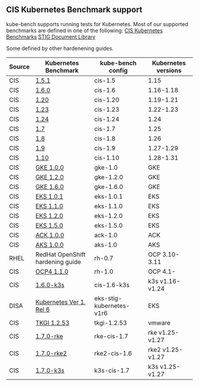 
## CIS Kubernetes Benchmark support

kube-bench supports running tests for Kubernetes.
Most of our supported benchmarks are defined in one of the following:
    [CIS Kubernetes Benchmarks](https://www.cisecurity.org/benchmark/kubernetes/)
    [STIG Document Library](https://public.cyber.mil/stigs/downloads)

Some defined by other hardenening guides.

| Source | Kubernetes Benchmark                                                                                                                                                                              | kube-bench config        | Kubernetes versions |
|--------|---------------------------------------------------------------------------------------------------------------------------------------------------------------------------------------------------|--------------------------|---------------------|
| CIS    | [1.5.1](https://workbench.cisecurity.org/benchmarks/4892)                                                                                                                                         | cis-1.5                  | 1.15                |
| CIS    | [1.6.0](https://workbench.cisecurity.org/benchmarks/4834)                                                                                                                                         | cis-1.6                  | 1.16-1.18           |
| CIS    | [1.20](https://workbench.cisecurity.org/benchmarks/6246)                                                                                                                                          | cis-1.20                 | 1.19-1.21           |
| CIS    | [1.23](https://workbench.cisecurity.org/benchmarks/7532)                                                                                                                                          | cis-1.23                 | 1.22-1.23           |
| CIS    | [1.24](https://workbench.cisecurity.org/benchmarks/10873)                                                                                                                                         | cis-1.24                 | 1.24                |
| CIS    | [1.7](https://workbench.cisecurity.org/benchmarks/11107)                                                                                                                                          | cis-1.7                  | 1.25                |
| CIS    | [1.8](https://workbench.cisecurity.org/benchmarks/12958)                                                                                                                                          | cis-1.8                  | 1.26                |
| CIS    | [1.9](https://workbench.cisecurity.org/benchmarks/16828)                                                                                                                                          | cis-1.9                  | 1.27-1.29           |
| CIS    | [1.10](https://workbench.cisecurity.org/benchmarks/17568)                                                                                                                                         | cis-1.10                  | 1.28-1.31          |
| CIS    | [GKE 1.0.0](https://workbench.cisecurity.org/benchmarks/4536)                                                                                                                                     | gke-1.0                  | GKE                 |
| CIS    | [GKE 1.2.0](https://workbench.cisecurity.org/benchmarks/7534)                                                                                                                                     | gke-1.2.0                | GKE                 |
| CIS    | [GKE 1.6.0](https://workbench.cisecurity.org/benchmarks/16093)                                                                                                                                    | gke-1.6.0                | GKE                 |
| CIS    | [EKS 1.0.1](https://workbench.cisecurity.org/benchmarks/6041)                                                                                                                                     | eks-1.0.1                | EKS                 |
| CIS    | [EKS 1.1.0](https://workbench.cisecurity.org/benchmarks/6248)                                                                                                                                     | eks-1.1.0                | EKS                 |
| CIS    | [EKS 1.2.0](https://workbench.cisecurity.org/benchmarks/9681)                                                                                                                                     | eks-1.2.0                | EKS                 |
| CIS    | [EKS 1.5.0](https://workbench.cisecurity.org/benchmarks/17733)                                                                                                                                    | eks-1.5.0                | EKS                 |
| CIS    | [ACK 1.0.0](https://workbench.cisecurity.org/benchmarks/6467)                                                                                                                                     | ack-1.0                  | ACK                 |
| CIS    | [AKS 1.0.0](https://workbench.cisecurity.org/benchmarks/6347)                                                                                                                                     | aks-1.0                  | AKS                 |
| RHEL   | RedHat OpenShift hardening guide                                                                                                                                                                  | rh-0.7                   | OCP 3.10-3.11       |
| CIS    | [OCP4 1.1.0](https://workbench.cisecurity.org/benchmarks/6778)                                                                                                                                    | rh-1.0                   | OCP 4.1-            |
| CIS    | [1.6.0-k3s](https://docs.rancher.cn/docs/k3s/security/self-assessment/_index)                                                                                                                     | cis-1.6-k3s              | k3s v1.16-v1.24     |
| DISA   | [Kubernetes Ver 1, Rel 6](https://dl.dod.cyber.mil/wp-content/uploads/stigs/zip/U_Kubernetes_V1R6_STIG.zip)                                                                                       | eks-stig-kubernetes-v1r6 | EKS                 |
| CIS    | [TKGI 1.2.53](https://network.pivotal.io/products/p-compliance-scanner#/releases/1248397)                                                                                                         | tkgi-1.2.53              | vmware              |
| CIS    | [1.7.0-rke](https://ranchermanager.docs.rancher.com/v2.7/reference-guides/rancher-security/hardening-guides/rke1-hardening-guide/rke1-self-assessment-guide-with-cis-v1.7-k8s-v1.25-v1.26-v1.27)  | rke-cis-1.7              | rke v1.25-v1.27     |
| CIS    | [1.7.0-rke2](https://ranchermanager.docs.rancher.com/v2.7/reference-guides/rancher-security/hardening-guides/rke2-hardening-guide/rke2-self-assessment-guide-with-cis-v1.7-k8s-v1.25-v1.26-v1.27) | rke2-cis-1.6             | rke2 v1.25-v1.27    |
| CIS    | [1.7.0-k3s](https://ranchermanager.docs.rancher.com/v2.7/reference-guides/rancher-security/hardening-guides/k3s-hardening-guide/k3s-self-assessment-guide-with-cis-v1.7-k8s-v1.25-v1.26-v1.27)    | k3s-cis-1.7              | k3s v1.25-v1.27     |
